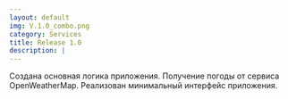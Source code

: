 ```yaml
---
layout: default
img: V.1.0_combo.png
category: Services
title: Release 1.0
description: |
---
```

Создана основная логика приложения. Получение погоды от сервиса OpenWeatherMap. Реализован минимальный интерфейс приложения.
